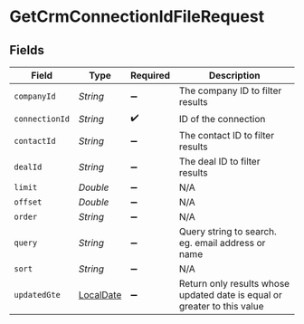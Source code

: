 # GetCrmConnectionIdFileRequest


## Fields

| Field                                                                           | Type                                                                            | Required                                                                        | Description                                                                     |
| ------------------------------------------------------------------------------- | ------------------------------------------------------------------------------- | ------------------------------------------------------------------------------- | ------------------------------------------------------------------------------- |
| `companyId`                                                                     | *String*                                                                        | :heavy_minus_sign:                                                              | The company ID to filter results                                                |
| `connectionId`                                                                  | *String*                                                                        | :heavy_check_mark:                                                              | ID of the connection                                                            |
| `contactId`                                                                     | *String*                                                                        | :heavy_minus_sign:                                                              | The contact ID to filter results                                                |
| `dealId`                                                                        | *String*                                                                        | :heavy_minus_sign:                                                              | The deal ID to filter results                                                   |
| `limit`                                                                         | *Double*                                                                        | :heavy_minus_sign:                                                              | N/A                                                                             |
| `offset`                                                                        | *Double*                                                                        | :heavy_minus_sign:                                                              | N/A                                                                             |
| `order`                                                                         | *String*                                                                        | :heavy_minus_sign:                                                              | N/A                                                                             |
| `query`                                                                         | *String*                                                                        | :heavy_minus_sign:                                                              | Query string to search. eg. email address or name                               |
| `sort`                                                                          | *String*                                                                        | :heavy_minus_sign:                                                              | N/A                                                                             |
| `updatedGte`                                                                    | [LocalDate](https://docs.oracle.com/javase/8/docs/api/java/time/LocalDate.html) | :heavy_minus_sign:                                                              | Return only results whose updated date is equal or greater to this value        |